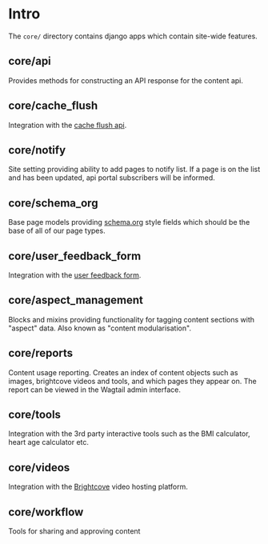 # Intro

The `core/` directory contains django apps which contain site-wide features.

## core/api

Provides methods for constructing an API response for the content api.

## core/cache_flush

Integration with the [cache flush api](https://github.com/nhsuk/cache-flush/).

## core/notify

Site setting providing ability to add pages to notify list. If a page is on the list and has been updated, api portal
subscribers will be informed.

## core/schema_org

Base page models providing [schema.org](https://schema.org) style fields which should be the base of all of our page types.

## core/user_feedback_form

Integration with the [user feedback form](https://github.com/nhsuk/user-feedback-form).

## core/aspect_management

Blocks and mixins providing functionality for tagging content sections with "aspect" data. Also known as "content modularisation".

## core/reports

Content usage reporting. Creates an index of content objects such as images, brightcove videos and tools, and which pages they appear on. The report can be viewed in the Wagtail admin interface.

## core/tools

Integration with the 3rd party interactive tools such as the BMI calculator, heart age calculator etc.

## core/videos

Integration with the [Brightcove](https://docs.brightcove.com/index.html) video hosting platform.

## core/workflow

Tools for sharing and approving content
